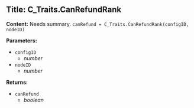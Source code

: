 ## Title: C_Traits.CanRefundRank

**Content:**
Needs summary.
`canRefund = C_Traits.CanRefundRank(configID, nodeID)`

**Parameters:**
- `configID`
  - *number*
- `nodeID`
  - *number*

**Returns:**
- `canRefund`
  - *boolean*